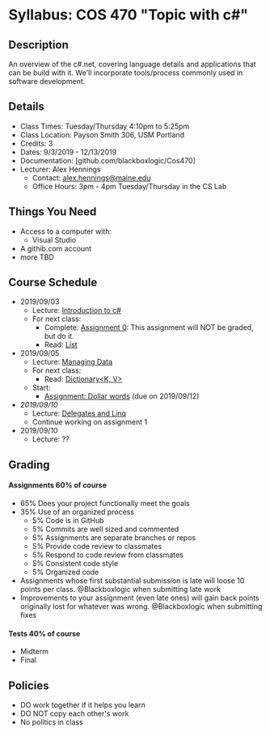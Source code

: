 # Syllabus: COS 470 "Topic with c#"
## Description
An overview of the c#.net, covering language details and applications that can be build with it. We'll incorporate tools/process commonly used in software development.

## Details
* Class Times: Tuesday/Thursday 4:10pm to 5:25pm
* Class Location: Payson Smith 306, USM Portland
* Credits: 3
* Dates: 9/3/2019 - 12/13/2019
* Documentation: [github.com/blackboxlogic/Cos470]
* Lecturer: Alex Hennings
  * Contact: alex.hennings@maine.edu
  * Office Hours: 3pm - 4pm Tuesday/Thursday in the CS Lab

## Things You Need
* Access to a computer with:
  * Visual Studio
* A githib.com account
* more TBD

## Course Schedule
* 2019/09/03
  * Lecture: [Introduction to c#](https://github.com/blackboxlogic/Cos470/blob/master/Notes/2019-09-03.md)
  * For next class:
    * Complete: [Assignment 0](https://github.com/blackboxlogic/Cos470/blob/master/Assignment0/Assignment.md): This assignment will NOT be graded, but do it.
    * Read: [List<T>](https://docs.microsoft.com/en-us/dotnet/api/system.collections.generic.list-1)
* 2019/09/05
  * Lecture: [Managing Data](https://github.com/blackboxlogic/Cos470/blob/master/Notes/2019-09-05.md)
  * For next class:
    * Read: [Dictionary<K, V>](https://docs.microsoft.com/en-us/dotnet/api/system.collections.generic.dictionary-2)
  * Start:
    * [Assignment: Dollar words](https://github.com/blackboxlogic/Cos470/blob/master/Assignment1/DollarWords.md) (due on 2019/09/12)
* *2019/09/10*
  * Lecture: [Delegates and Linq](https://github.com/blackboxlogic/Cos470/blob/master/Notes/2019-09-10.md)
  * Continue working on assignment 1
* 2019/09/10
  * Lecture: ??

## Grading
#### Assignments 60% of course
* 65% Does your project functionally meet the goals
* 35% Use of an organized process
  * 5% Code is in GitHub
  * 5% Commits are well sized and commented
  * 5% Assignments are separate branches or repos
  * 5% Provide code review to classmates
  * 5% Respond to code review from classmates
  * 5% Consistent code style
  * 5% Organized code
* Assignments whose first substantial submission is late will loose 10 points per class. @Blackboxlogic when submitting late work
* Improvements to your assignment (even late ones) will gain back points originally lost for whatever was wrong. @Blackboxlogic when submitting fixes

#### Tests 40% of course
* Midterm
* Final

## Policies
* DO work together if it helps you learn
* DO NOT copy each other's work
* No politics in class